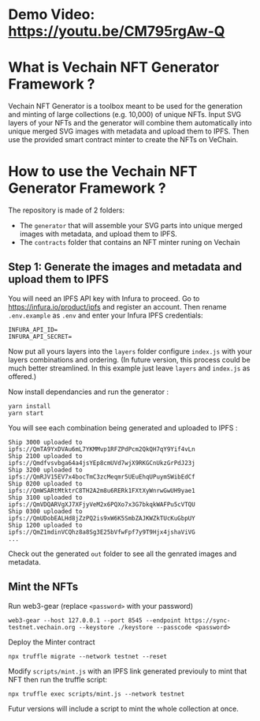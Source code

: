 # Demo Video: https://youtu.be/CM795rgAw-Q

# What is Vechain NFT Generator Framework ?

Vechain NFT Generator is a toolbox meant to be used for the generation and minting of large collections (e.g. 10,000) of unique NFTs.
Input SVG layers of your NFTs and the generator will combine them automatically into unique merged SVG images with metadata and upload them to IPFS.
Then use the provided smart contract minter to create the NFTs on VeChain.

# How to use the Vechain NFT Generator Framework ?

The repository is made of 2 folders:
- The `generator` that will assemble your SVG parts into unique merged images with metadata, and upload them to IPFS.
- The `contracts` folder that contains an NFT minter runing on Vechain

## Step 1: Generate the images and metadata and upload them to IPFS

You will need an IPFS API key with Infura to proceed. Go to https://infura.io/product/ipfs and register an account.
Then rename `.env.example` as `.env` and enter your Infura IPFS credentials:

```
INFURA_API_ID=
INFURA_API_SECRET=
```

Now put all yours layers into the `layers` folder configure `index.js` with your layers combinations and ordering. (In future version, this process could be much better streamlined. In this example just leave `layers` and `index.js` as offered.)

Now install dependancies and run the generator :

```
yarn install
yarn start
```

You will see each combination being generated and uploaded to IPFS :
```
Ship 3000 uploaded to ipfs://QmTA9YxDVAu6mL7YKMMvp1RFZPdPcm2QkQH7qY9Yif4vLn
Ship 2100 uploaded to ipfs://Qmdfvsvbga64a4jsYEp8cmUVd7wjX9RKGCnUkzGrPdJ23j
Ship 3200 uploaded to ipfs://QmRJV15EV7x4bocTmC3zcMeqmr5UEuEhqUPuymSWibEdCf
Ship 0200 uploaded to ipfs://QmWSARtMtktrC8TH2A2m8u6RERk1FXtXyWnrwGwUH9yae1
Ship 3100 uploaded to ipfs://QmVDQARVgXJ7XFjyVeM2x6PQXo7x3G7bkqkWAFPu5cVTQU
Ship 0300 uploaded to ipfs://QmUDobEALHd8jZzPQ2is9xW6K5SmbZAJKWZkTUcKuGbpUY
Ship 1200 uploaded to ipfs://QmZ1mdinVCQhz8a8Sg3E25bVfwFpf7y9T9Hjx4jshaViVG
...
```

Check out the generated `out` folder to see all the genrated images and metadata.


## Mint the NFTs

Run web3-gear (replace `<password>` with your password)
```
web3-gear --host 127.0.0.1 --port 8545 --endpoint https://sync-testnet.vechain.org --keystore ./keystore --passcode <password>
```

Deploy the Minter contract
```
npx truffle migrate --network testnet --reset
```

Modify `scripts/mint.js` with an IPFS link generated previouly to mint that NFT then run the truffle script:
```
npx truffle exec scripts/mint.js --network testnet
```

Futur versions will include a script to mint the whole collection at once.

